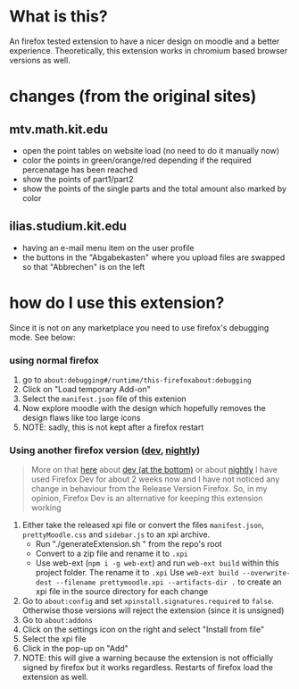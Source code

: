 # What is this?
An firefox tested extension to have a nicer design on moodle and a better experience.
Theoretically, this extension works in chromium based browser versions as well.

# changes (from the original sites)
## mtv.math.kit.edu
- open the point tables on website load (no need to do it manually now)
- color the points in green/orange/red depending if the required percenatage has been reached
- show the points of part1/part2
- show the points of the single parts and the total amount also marked by color

## ilias.studium.kit.edu
- having an e-mail menu item on the user profile
- the buttons in the "Abgabekasten" where you upload files are swapped so that "Abbrechen" is on the left

# how do I use this extension?
Since it is not on any marketplace you need to use firefox's debugging mode. See below:

### using normal firefox
1. go to `about:debugging#/runtime/this-firefoxabout:debugging`
1. Click on "Load temporary Add-on"
2. Select the `manifest.json` file of this extenion
3. Now explore moodle with the design which hopefully removes the design flaws like too large icons
4. NOTE: sadly, this is not kept after a firefox restart

### Using another firefox version ([dev](https://www.mozilla.org/de/firefox/all/#product-desktop-developer), [nightly](https://www.mozilla.org/de/firefox/all/#product-desktop-nightly))
  > More on that [here](https://www.mozilla.org/en-US/firefox/116.0.3/releasenotes/) about [dev (at the bottom)](https://www.mozilla.org/en-US/firefox/117.0beta/releasenotes/) or about [nightly](https://www.mozilla.org/en-US/firefox/118.0a1/releasenotes/)
I have used Firefox Dev for about 2 weeks now and I have not noticed any change in behaviour from the Release Version Firefox. So, in my opinion, Firefox Dev is an alternative for keeping this extension working
1. Either take the released xpi file or convert the files `manifest.json`, `prettyMoodle.css` and `sidebar.js` to an xpi archive.
    - Run "./generateExtension.sh <version>" from the repo's root
    - Convert to a zip file and rename it to `.xpi`
    - Use web-ext (`npm i -g web-ext`) and run `web-ext build` within this project folder. The rename it to `.xpi`
      Use `web-ext build --overwrite-dest --filename prettymoodle.xpi --artifacts-dir .` to create an xpi file in the source directory for each change
2. Go to `about:config` and set `xpinstall.signatures.required` to `false`. Otherwise those versions will reject the extension (since it is unsigned)
3. Go to `about:addons`
4. Click on the settings icon on the right and select "Install from file"
5. Select the xpi file
6. Click in the pop-up on "Add"
7. NOTE: this will give a warning because the extension is not officially signed by firefox but it works regardless. Restarts of firefox load the extension as well.
